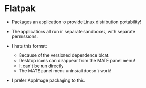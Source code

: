 # Flatpak

- Packages an application to provide Linux distribution portability!
- The applications all run in separate sandboxes, with separate permissions.

- I hate this format:
  - Because of the versioned dependence bloat.
  - Desktop icons can disappear from the MATE panel menu!
  - It can't be run directly
  - The MATE panel menu uninstall doesn't work! 

- I prefer AppImage packaging to this.
